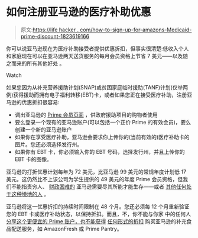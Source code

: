 # 如何注册亚马逊的医疗补助优惠

> 原文:[https://life hacker . com/how-to-sign-up-for-amazons-Medicaid-prime-discount-1823619166](https://lifehacker.com/how-to-sign-up-for-amazons-medicaid-prime-discount-1823619166)

你可以说亚马逊现在为医疗补助接受者提供优惠折扣，但事实很清楚:低收入个人和家庭现在可以在亚马逊两天送货服务的每月会员资格上节省 7 美元——以及随之而来的所有其他好处 。

Watch

如果您因为从补充营养援助计划(SNAP)或贫困家庭临时援助(TANF)计划(仅举两例)获得援助而拥有电子福利转移(EBT)卡，或者如果您正在接受医疗补助，注册亚马逊的优惠折扣很容易:

*   调出亚马逊的 [Prime 会员页面](https://www.amazon.com/l/16256994011?asc_campaign=InlineText&asc_refurl=https://lifehacker.com/how-to-sign-up-for-amazons-medicaid-prime-discount-1823619166&asc_source=&tag=kinjalifehackerlink-20) ，供政府援助项目的购物者使用
*   要么登录一个现有的亚马逊账户(可以包括一个正价 Prime 的有效会员)，要么创建一个新的亚马逊账户
*   如果你在享受医疗补助，亚马逊会要求你上传你的(当前有效的)医疗补助卡的图片。您还必须选择发行州。
*   如果你有 EBT 卡，你必须输入你的 EBT 号码，选择发行州，并且上传你的 EBT 卡的图像。

亚马逊的打折优惠计划每年为 72 美元，比亚马逊 99 美元的常规年度计划低 17 美元。这仍然比不上该公司为学生提供的 49 美元的年度 Prime 会员资格，但我们不能指责穷人、 [财政困难的](https://gizmodo.com/238-thirsty-cities-to-amazon-stimulate-me-daddy-1819780492) 亚马逊需要尽其所能才能生存——或者 [其他任何处于这种境地的人](https://twocents.lifehacker.com/all-the-ways-amazon-offers-prime-for-free-1789710361) 。

亚马逊将这一优惠折扣的持续时间限制在 48 个月。您还必须每 12 个月重新验证您的 EBT 卡或医疗补助状态，以保持折扣。而且，不，你不能与你家 中的任何人 [分享这个更便宜的 Prime 账户，也不能获得](https://lifehacker.com/amazon-prime-will-now-only-allow-sharing-between-two-ad-1721630696) [任何形式的折扣](https://modernfarmer.com/2017/02/amazon-will-now-accept-food-stamps-kind/) 购买亚马逊的补充食品配送服务，如 AmazonFresh 或 Prime Pantry。